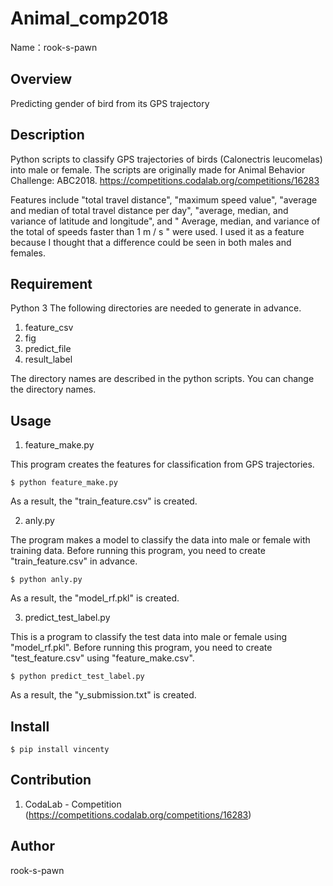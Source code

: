 # Animal_comp2018

Name：rook-s-pawn
## Overview
Predicting gender of bird from its GPS trajectory

## Description
Python scripts to classify GPS trajectories of birds (Calonectris leucomelas) into male or female.
The scripts are originally made for Animal Behavior Challenge: ABC2018.
https://competitions.codalab.org/competitions/16283

Features include "total travel distance", "maximum speed value", "average and median of total travel distance per day", "average, median, and variance of latitude and longitude", and " Average, median, and variance of the total of speeds faster than 1 m / s " were used.
I used it as a feature because I thought that a difference could be seen in both males and females.

## Requirement
Python 3
The following directories are needed to generate in advance.
1. feature_csv
2. fig
3. predict_file
4. result_label

The directory names are described in the python scripts. You can change the directory names.

## Usage
1. feature_make.py

This program creates the features for classification from GPS trajectories.

```$ python feature_make.py```

As a result, the "train_feature.csv" is created.

2. anly.py

The program makes a model to classify the data into male or female with training data.
Before running this program, you need to create "train_feature.csv" in advance.

```$ python anly.py```

As a result, the "model_rf.pkl" is created.

3. predict_test_label.py 

This is a program to classify the test data into male or female using "model_rf.pkl".
Before running this program, you need to create "test_feature.csv" using "feature_make.csv".

```$ python predict_test_label.py```

As a result, the "y_submission.txt" is created.

## Install
```$ pip install vincenty ```

## Contribution
1. CodaLab - Competition (https://competitions.codalab.org/competitions/16283)

## Author
rook-s-pawn
